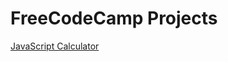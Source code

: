 # FreeCodeCamp Projects

<a href="https://mirakurun.github.io/freecodecamp/calc/index.html">JavaScript Calculator</a>
